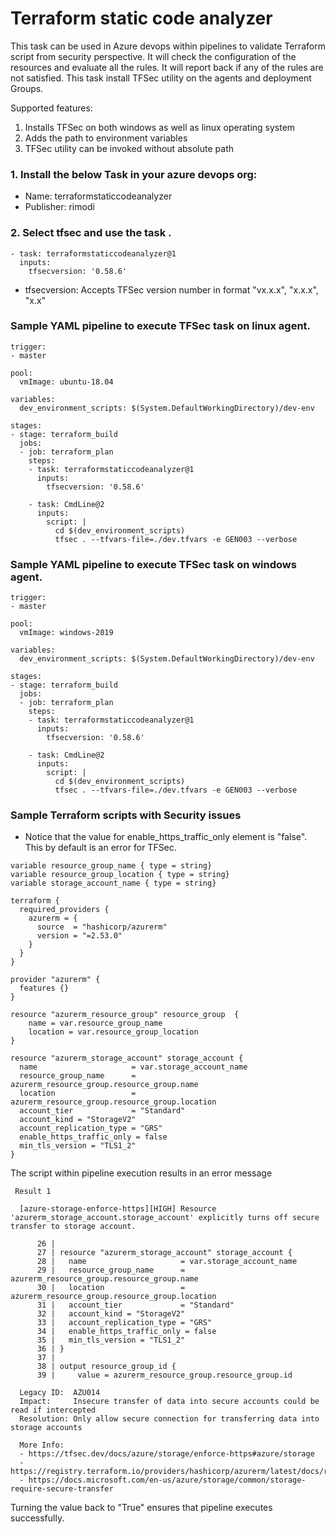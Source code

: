 # Terraform static code analyzer

This task can be used in Azure devops within pipelines to validate Terraform script from security perspective. It will check the configuration of the resources and evaluate all the rules. It will report back if any of the rules are not satisfied. This task install TFSec utility on the agents and deployment Groups.    


Supported features:
1. Installs TFSec on both windows as well as linux operating system
2. Adds the path to environment variables
3. TFSec utility can be invoked without absolute path



### 1. Install the below Task in your azure devops org:
- Name: terraformstaticcodeanalyzer
- Publisher: rimodi



### 2. Select tfsec and use the task .
```
- task: terraformstaticcodeanalyzer@1
  inputs:
    tfsecversion: '0.58.6'
```

* tfsecversion: Accepts TFSec version number in format "vx.x.x", "x.x.x", "x.x"


### Sample YAML pipeline to execute TFSec task on linux agent.
```
trigger: 
- master

pool:
  vmImage: ubuntu-18.04

variables:
  dev_environment_scripts: $(System.DefaultWorkingDirectory)/dev-env

stages:
- stage: terraform_build
  jobs:
  - job: terraform_plan
    steps:
    - task: terraformstaticcodeanalyzer@1
      inputs:
        tfsecversion: '0.58.6'

    - task: CmdLine@2
      inputs:
        script: |
          cd $(dev_environment_scripts)
          tfsec . --tfvars-file=./dev.tfvars -e GEN003 --verbose
```

### Sample YAML pipeline to execute TFSec task on windows agent.
```
trigger: 
- master

pool:
  vmImage: windows-2019

variables:
  dev_environment_scripts: $(System.DefaultWorkingDirectory)/dev-env

stages:
- stage: terraform_build
  jobs:
  - job: terraform_plan
    steps:
    - task: terraformstaticcodeanalyzer@1
      inputs:
        tfsecversion: '0.58.6'

    - task: CmdLine@2
      inputs:
        script: |
          cd $(dev_environment_scripts)
          tfsec . --tfvars-file=./dev.tfvars -e GEN003 --verbose
```

### Sample Terraform scripts with Security issues
 - Notice that the value for enable_https_traffic_only element is "false". This by default is an error for TFSec.
```
variable resource_group_name { type = string}
variable resource_group_location { type = string}
variable storage_account_name { type = string}

terraform {
  required_providers {
    azurerm = {
      source  = "hashicorp/azurerm"
      version = "=2.53.0"
    }
  }
}

provider "azurerm" {
  features {}
}

resource "azurerm_resource_group" resource_group  {
    name = var.resource_group_name
    location = var.resource_group_location
}

resource "azurerm_storage_account" storage_account {
  name                     = var.storage_account_name
  resource_group_name      = azurerm_resource_group.resource_group.name
  location                 = azurerm_resource_group.resource_group.location
  account_tier             = "Standard"
  account_kind = "StorageV2"
  account_replication_type = "GRS"
  enable_https_traffic_only = false
  min_tls_version = "TLS1_2"
}
```

The script within pipeline execution results in an error message
```
 Result 1

  [azure-storage-enforce-https][HIGH] Resource 'azurerm_storage_account.storage_account' explicitly turns off secure transfer to storage account.

      26 | 
      27 | resource "azurerm_storage_account" storage_account {
      28 |   name                     = var.storage_account_name
      29 |   resource_group_name      = azurerm_resource_group.resource_group.name
      30 |   location                 = azurerm_resource_group.resource_group.location
      31 |   account_tier             = "Standard"
      32 |   account_kind = "StorageV2"
      33 |   account_replication_type = "GRS"
      34 |   enable_https_traffic_only = false
      35 |   min_tls_version = "TLS1_2"
      36 | }
      37 | 
      38 | output resource_group_id {
      39 |     value = azurerm_resource_group.resource_group.id

  Legacy ID:  AZU014
  Impact:     Insecure transfer of data into secure accounts could be read if intercepted
  Resolution: Only allow secure connection for transferring data into storage accounts

  More Info:
  - https://tfsec.dev/docs/azure/storage/enforce-https#azure/storage 
  - https://registry.terraform.io/providers/hashicorp/azurerm/latest/docs/resources/storage_account#enable_https_traffic_only 
  - https://docs.microsoft.com/en-us/azure/storage/common/storage-require-secure-transfer 

```

Turning the value back to "True" ensures that pipeline executes successfully.